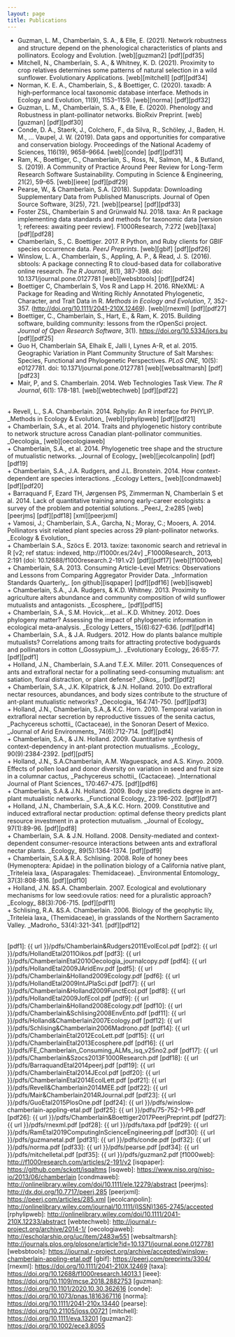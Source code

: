 ```yaml
---
layout: page
title: Publications
---
```


+ Guzman, L. M., Chamberlain, S. A., & Elle, E. (2021). Network robustness and structure depend on the phenological characteristics of plants and pollinators. Ecology and Evolution. [web][guzman2] [pdf][pdf35]
+ Mitchell, N., Chamberlain, S. A., & Whitney, K. D. (2021). Proximity to crop relatives determines some patterns of natural selection in a wild sunflower. Evolutionary Applications. [web][mitchell] [pdf][pdf34]
+ Norman, K. E. A., Chamberlain, S., & Boettiger, C. (2020). taxadb: A high‐performance local taxonomic database interface. Methods in Ecology and Evolution, 11(9), 1153–1159. [web][norma] [pdf][pdf32]
+ Guzman, L. M., Chamberlain, S. A., & Elle, E. (2020). Phenology and Robustness in plant-pollinator networks. BioRxiv Preprint. [web][guzman] [pdf][pdf30]
+ Conde, D. A., Staerk, J., Colchero, F., da Silva, R., Schöley, J., Baden, H. M., … Vaupel, J. W. (2019). Data gaps and opportunities for comparative and conservation biology. Proceedings of the National Academy of Sciences, 116(19), 9658–9664. [web][conde] [pdf][pdf31]
+ Ram, K., Boettiger, C., Chamberlain, S., Ross, N., Salmon, M., & Butland, S. (2019). A Community of Practice Around Peer Review for Long-Term Research Software Sustainability. Computing in Science & Engineering, 21(2), 59–65. [web][ieee] [pdf][pdf29]
+ Pearse, W., & Chamberlain, S.A. (2018). Suppdata: Downloading Supplementary Data from Published Manuscripts. Journal of Open Source Software, 3(25), 721. [web][pearse] [pdf][pdf33]
+  Foster ZSL, Chamberlain S and Grünwald NJ. 2018. taxa: An R package implementing data standards and methods for taxonomic data [version 1; referees: awaiting peer review]. F1000Research, 7:272 [web][taxa] [pdf][pdf28]
+ Chamberlain, S., C. Boettiger. 2017. R Python, and Ruby clients for GBIF species occurrence data. _PeerJ Preprints_. [web][gbif] [pdf][pdf26]
+ Winslow, L. A., Chamberlain, S., Appling, A. P., & Read, J. S. (2016). sbtools: A package connecting R to cloud-based data for collaborative online research. _The R Journal_, 8(1), 387-398. doi: 10.1371/journal.pone.0127781 [web][websbtools] [pdf][pdf24]
+ Boettiger C, Chamberlain S, Vos R and Lapp H. 2016. RNeXML: A Package for Reading and Writing Richly Annotated Phylogenetic, Character, and Trait Data in R. _Methods in Ecology and Evolution_, 7, 352-357. (http://doi.org/10.1111/2041-210X.12469). [web][rnexml] [pdf][pdf27]
+ Boettiger, C., Chamberlain, S., Hart, E., & Ram, K. 2015. Building software, building community: lessons from the rOpenSci project. _Journal of Open Research Software_, 3(1). <https://doi.org/10.5334/jors.bu> [pdf][pdf25]
+ Guo H, Chamberlain SA, Elhaik E, Jalli I, Lynes A-R, et al. 2015. Geographic Variation in Plant Community Structure of Salt Marshes: Species, Functional and Phylogenetic Perspectives. _PLoS ONE_, 10(5): e0127781. doi: 10.1371/journal.pone.0127781 [web][websaltmarsh] [pdf][pdf23]
+ Mair, P, and S. Chamberlain. 2014. Web Technologies Task View. _The R Journal_, 6(1): 178-181.  [web][webtechweb] [pdf][pdf22]
<br/>
+ Revell, L., S.A. Chamberlain. 2014. Rphylip: An R interface for PHYLIP. _Methods in Ecology & Evolution_ [web][rphylipweb] [pdf][pdf21]
<br/>
+ Chamberlain, S.A., et al. 2014. Traits and phylogenetic history contribute to network structure across Canadian plant-pollinator communities. _Oecologia_ [web][oecologiaweb]
<br/>
+ Chamberlain, S.A., et al. 2014. Phylogenetic tree shape and the structure of mutualistic networks. _Journal of Ecology_ [web][jecolcanpolin] [pdf][pdf19]
<br/>
+ Chamberlain, S.A., J.A. Rudgers, and J.L. Bronstein. 2014. How context-dependent are species interactions. _Ecology Letters_ [web][condmaweb] [pdf][pdf20]
<br/>
+ Barraquand F, Ezard TH, Jørgensen PS, Zimmerman N, Chamberlain S et al. 2014. Lack of quantitative training among early-career ecologists: a survey of the problem and potential solutions. _PeerJ_ 2:e285 [web][peerjms] [pdf][pdf18] [xml][peerjxml]
<br/>
+ Vamosi, J.; Chamberlain, S.A., Garcha, N.; Moray, C.; Mooers, A. 2014. Pollinators visit related plant species across 29 plant-pollinator networks. _Ecology & Evolution_
<br/>
+ Chamberlain S.A., Szöcs E. 2013. taxize: taxonomic search and retrieval in R [v2; ref status: indexed, http://f1000r.es/24v] _F1000Research_ 2013, 2:191 (doi: 10.12688/f1000research.2-191.v2) [pdf][pdf17] [web][f1000web]
+ Chamberlain, S.A. 2013. Consuming Article-Level Metrics: Observations and Lessons from Comparing Aggregator Provider Data. _Information Standards Quarterly_. [on github][isqpaper] [pdf][pdf16] [web][isqweb]
<br/>
+ Chamberlain, S.A., J.A. Rudgers, & K.D. Whitney. 2013. Proximity to agriculture alters abundance and community composition of wild sunflower mutualists and antagonists. _Ecosphere_. [pdf][pdf15]
<br/>
+ Chamberlain, S.A., S.M. Hovick,...et al...K.D. Whitney. 2012. Does phylogeny matter? Assessing the impact of phylogenetic information in ecological meta-analysis. _Ecology Letters_ 15(6):627-636. [pdf][pdf14]
<br/>
+ Chamberlain, S.A., & J.A. Rudgers. 2012. How do plants balance multiple mutualists? Correlations among traits for attracting protective bodyguards and pollinators in cotton (_Gossypium_). _Evolutionary Ecology_ 26:65-77. [pdf][pdf1]
<br/>
+ Holland, J.N., Chamberlain, S.A.and T.E.X. Miller. 2011. Consequences of ants and extrafloral nectar for a pollinating seed-consuming mutualism: ant satiation, floral distraction, or plant defense? _Oikos_. [pdf][pdf2]
<br/>
+ Chamberlain, S.A., J.K. Kilpatrick, & J.N. Holland. 2010. Do extrafloral nectar resources, abundances, and body sizes contribute to the structure of ant-plant mutualistic networks? _Oecologia_ 164:741-750. [pdf][pdf3]
<br/>
+ Holland, J.N., Chamberlain, S.A.,& K.C. Horn. 2010. Temporal variation in extrafloral nectar 	secretion by reproductive tissues of the senita cactus, _Pachycereus schottii_ (Cactaceae), in the Sonoran Desert of Mexico. _Journal of Arid Environments_ 74(6):712-714. [pdf][pdf4]
<br/>
+ Chamberlain, S.A., & J.N. Holland. 2009. Quantitative synthesis of context-dependency in ant-plant protection mutualisms. _Ecology_ 90(9):2384-2392. [pdf][pdf5]
<br/>
+ Holland, J.N., S.A.Chamberlain, A.M. Waguespack, and A.S. Kinyo. 2009. Effects of pollen load and donor diversity on variation in seed and fruit size in a columnar cactus, _Pachycereus schottii_ (Cactaceae). _International Journal of Plant Sciences_ 170:467-475. [pdf][pdf6]
<br/>
+ Chamberlain, S.A.& J.N. Holland. 2009. Body size predicts degree in ant-plant mutualistic networks. _Functional Ecology_ 23:196-202. [pdf][pdf7]
<br/>
+ Holland, J.N., Chamberlain, S.A.,& K.C. Horn. 2009. Constitutive and induced extrafloral nectar production: optimal defense theory predicts plant resource investment in a protection 	mutualism. _Journal of Ecology_ 97(1):89-96. [pdf][pdf8]
<br/>
+ Chamberlain, S.A. & J.N. Holland. 2008. Density-mediated and context-dependent consumer-resource interactions between ants and extrafloral nectar plants. _Ecology_ 89(5):1364-1374. [pdf][pdf9]
<br/>
+ Chamberlain, S.A.& R.A. Schlising. 2008. Role of honey bees (Hymenoptera: Apidae) in the 	pollination biology of a California native plant, _Triteleia laxa_ (Asparagales: Themidaceae). _Environmental Entomology_ 37(3):808-816. [pdf][pdf10]
<br/>
+ Holland, J.N. &S.A. Chamberlain. 2007. Ecological and evolutionary mechanisms for low seed:ovule ratios: need for a pluralistic approach? _Ecology_ 88(3):706-715. [pdf][pdf11]
<br/>
+ Schlising, R.A. &S.A. Chamberlain. 2006. Biology of the geophytic lily, _Triteleia laxa_ (Themidaceae), in grasslands of the Northern Sacramento Valley. _Madroño_ 53(4):321-341. [pdf][pdf12]
<br/>
<br/>

[pdf1]: {{ url }}/pdfs/Chamberlain&Rudgers2011EvolEcol.pdf
[pdf2]: {{ url }}/pdfs/HollandEtal2011Oikos.pdf
[pdf3]: {{ url }}/pdfs/ChamberlainEtal2010Oecologia_journalcopy.pdf
[pdf4]: {{ url }}/pdfs/HollandEtal2009JAridEnv.pdf
[pdf5]: {{ url }}/pdfs/Chamberlain&Holland2009Ecology.pdf
[pdf6]: {{ url }}/pdfs/HollandEtal2009IntJPlaSci.pdf
[pdf7]: {{ url }}/pdfs/Chamberlain&Holland2009FunctEcol.pdf
[pdf8]: {{ url }}/pdfs/HollandEtal2009JofEcol.pdf
[pdf9]: {{ url }}/pdfs/Chamberlain&Holland2008Ecology.pdf
[pdf10]: {{ url }}/pdfs/Chamberlain&Schlising2008EnvEnto.pdf
[pdf11]: {{ url }}/pdfs/Holland&Chamberlain2007Ecology.pdf
[pdf12]: {{ url }}/pdfs/Schlising&Chamberlain2006Madrono.pdf
[pdf14]: {{ url }}/pdfs/ChamberlainEtal2012EcoLett.pdf
[pdf15]: {{ url }}/pdfs/ChamberlainEtal2013Ecosphere.pdf
[pdf16]: {{ url }}/pdfs/FE_Chamberlain_Consuming_ALMs_isq_v25no2.pdf
[pdf17]: {{ url }}/pdfs/Chamberlain&Szocs2013F1000Research.pdf
[pdf18]: {{ url }}/pdfs/BarraquandEtal2014peerj.pdf
[pdf19]: {{ url }}/pdfs/ChamberlainEtal2014JEcol.pdf
[pdf20]: {{ url }}/pdfs/ChamberlainEtal2014EcolLett.pdf
[pdf21]: {{ url }}/pdfs/Revell&Chamberlain2014MEE.pdf
[pdf22]: {{ url }}/pdfs/Mair&Chamberlain2014RJournal.pdf
[pdf23]: {{ url }}/pdfs/GuoEtal2015PlosOne.pdf
[pdf24]: {{ url }}/pdfs/winslow-chamberlain-appling-etal.pdf
[pdf25]: {{ url }}/pdfs/75-752-1-PB.pdf
[pdf26]: {{ url }}/pdfs/Chamberlain&Boettiger2017PeerjPreprint.pdf
[pdf27]: {{ url }}/pdfs/rnexml.pdf
[pdf28]: {{ url }}/pdfs/taxa.pdf
[pdf29]: {{ url }}/pdfs/RamEtal2019ComputingInScienceEngineering.pdf
[pdf30]: {{ url }}/pdfs/guzmanetal.pdf
[pdf31]: {{ url }}/pdfs/conde.pdf
[pdf32]: {{ url }}/pdfs/norma.pdf
[pdf33]: {{ url }}/pdfs/pearse.pdf
[pdf34]: {{ url }}/pdfs/mitchelletal.pdf
[pdf35]: {{ url }}/pdfs/guzman2.pdf
[f1000web]: http://f1000research.com/articles/2-191/v2
[isqpaper]: https://github.com/sckott/isqaltms
[isqweb]: https://www.niso.org/niso-io/2013/06/chamberlain
[condmaweb]: http://onlinelibrary.wiley.com/doi/10.1111/ele.12279/abstract
[peerjms]: http://dx.doi.org/10.7717/peerj.285
[peerjxml]: https://peerj.com/articles/285.xml
[jecolcanpolin]: http://onlinelibrary.wiley.com/journal/10.1111/(ISSN)1365-2745/accepted
[rphylipweb]: http://onlinelibrary.wiley.com/doi/10.1111/2041-210X.12233/abstract
[webtechweb]: http://journal.r-project.org/archive/2014-1/
[oecologiaweb]: http://escholarship.org/uc/item/2483w551
[websaltmarsh]: http://journals.plos.org/plosone/article?id=10.1371/journal.pone.0127781
[websbtools]: https://journal.r-project.org/archive/accepted/winslow-chamberlain-appling-etal.pdf
[gbif]: https://peerj.com/preprints/3304/
[rnexml]: https://doi.org/10.1111/2041-210X.12469
[taxa]: https://doi.org/10.12688/f1000research.14013.1
[ieee]: https://doi.org/10.1109/mcse.2018.2882753
[guzman]: https://doi.org/10.1101/2020.10.30.362616
[conde]: https://doi.org/10.1073/pnas.1816367116
[norma]: https://doi.org/10.1111/2041-210x.13440
[pearse]: https://doi.org/10.21105/joss.00721
[mitchell]: https://doi.org/10.1111/eva.13201 
[guzman2]: https://doi.org/10.1002/ece3.8055
